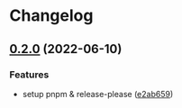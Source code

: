 # Changelog

## [0.2.0](https://github.com/web3-storage/ucanto/compare/interface-v0.1.0...interface-v0.2.0) (2022-06-10)


### Features

* setup pnpm & release-please ([e2ab659](https://github.com/web3-storage/ucanto/commit/e2ab659dda3cd147298c3955b99cabe407c503b7))

